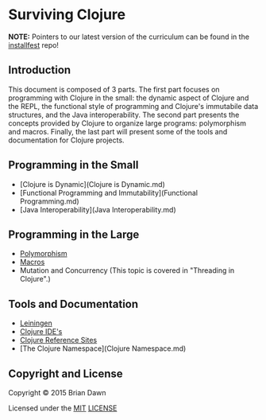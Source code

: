 # Surviving Clojure

**NOTE:** Pointers to our latest version of the curriculum can be found in the [installfest](https://github.com/clojurebridge-minneapolis/installfest) repo!

## Introduction

This document is composed of 3 parts. The first part focuses on programming with Clojure in the small: the dynamic aspect of Clojure and the REPL, the functional style of programming and Clojure's immutabile data structures, and the Java interoperability. The second part presents the concepts provided by Clojure to organize large programs: polymorphism and macros. Finally, the last part will present some of the tools and documentation for Clojure projects.

## Programming in the Small

* [Clojure is Dynamic](Clojure is Dynamic.md)
* [Functional Programming and Immutability](Functional Programming.md)
* [Java Interoperability](Java Interoperability.md)

## Programming in the Large

* [Polymorphism](Polymorphism.md)
* [Macros](Macros.md)
* Mutation and Concurrency (This topic is covered in "Threading in Clojure".)

## Tools and Documentation

* [Leiningen](Leiningen.md)
* [Clojure IDE's](Clojure_IDEs.md)
* [Clojure Reference Sites](Clojure_Reference_Sites.md)
* [The Clojure Namespace](Clojure Namespace.md)

## Copyright and License

Copyright © 2015 Brian Dawn

Licensed under the [MIT](http://opensource.org/licenses/MIT) [LICENSE](LICENSE)
